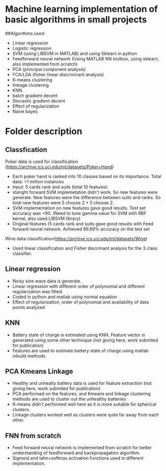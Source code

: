 # Machine learning implementation of basic algorithms in small projects

##Algorithms used:
* Linear regression
* Logistic regression
* SVM (using LIBSVM in MATLAB) and using Sklearn in python
* Feedforward neural network (Using MATLAB NN toolbox, using sklearn, also implemented from scratch)
* PCA (principal component analysis)
* FCA/LDA (fisher linear discriminant analysis)
* K-means clustering
* linkage clustering
* KNN
* batch gradient decent
* Stocastic gradient decent 
* Effect of regularization 
* Naive bayes

# Folder description

## Classfication

Poker data is used for classification (https://archive.ics.uci.edu/ml/datasets/Poker+Hand)
* Each poker hand is ranked into 10 classes based on its importance. Total data: >1 million instances
* Input: 5 cards rank and suits (total 10 features)
* staright forward SVM implemetation didn't work. So new features were generate. New features were the difference
between suits and ranks. So total new features were 5 choose 2 + 5 choose 2. 
* SVM implementation on new features gave good results. Test set accuracy was >90. (Need to tune gamma value for SVM
with RBF kernel, also used LIBSVM library) 
* Original features (5 cards rank and suits gave good results with Feed forward neural network. 
Achieved 99.89% accuracy on the test set


Wine data classification(https://archive.ics.uci.edu/ml/datasets/Wine)
* Used linear classification and Fisher discrimant analysis for the 3 class classifier. 


## Linear regression
* Noisy sine wave data is generate. 
* Linear regression with different order of polynomial and different regularization was fitted. 
* Coded in python and matlab using normal equation
* Effect of regularization, order of polynomial and availability of data points analyzed


## KNN 
* Battery state of charge is estimated using KNN. Feature vector is generated using some other technique (not 
giving here, work submited for publication)
* Features are used to estimate battery state of charge using matlab inbuild methods. 

## PCA Kmeans Linkage
* Healthy and unhealty battery data is used for feature extraction (not giving here, work submited for publication)
* PCA performed on the features, and Kmeans and linkage clustering methods are used to cluster out the unhealthy
batteries
* K-means didn't performed well here as it is more suitable for spherical clusters. 
* Linkage clusters worked well as clusters were quite far away from each other. 

## FNN from scratch 
* Feed forward neural network is implemented from scratch for better understanding of feedforward and backpropagation
algorithm. 
* Sigmoid and tahn+softmax activation functions used in different implementation. 
